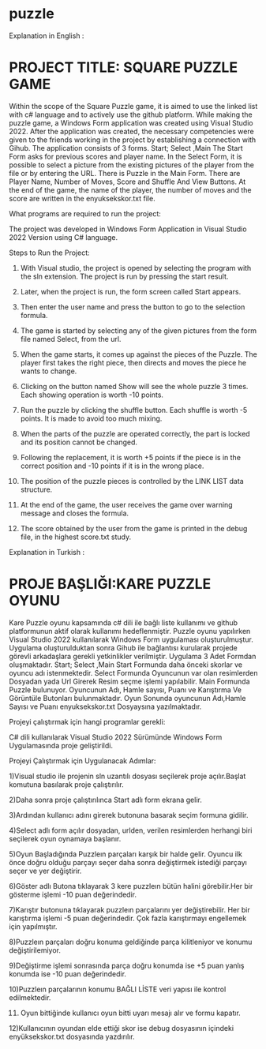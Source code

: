 # puzzle
Explanation in English :

# PROJECT TITLE: SQUARE PUZZLE GAME

Within the scope of the Square Puzzle game, it is aimed to use the linked list with c# language and to actively use the github platform.
While making the puzzle game, a Windows Form application was created using Visual Studio 2022.
After the application was created, the necessary competencies were given to the friends working in the project by establishing a connection with Gihub.
The application consists of 3 forms. Start; Select ,Main
The Start Form asks for previous scores and player name.
In the Select Form, it is possible to select a picture from the existing pictures of the player from the file or by entering the URL.
There is Puzzle in the Main Form. There are Player Name, Number of Moves, Score and Shuffle And View Buttons.
At the end of the game, the name of the player, the number of moves and the score are written in the enyuksekskor.txt file.

What programs are required to run the project:

The project was developed in Windows Form Application in Visual Studio 2022 Version using C# language.

Steps to Run the Project:

1) With Visual studio, the project is opened by selecting the program with the sln extension. The project is run by pressing the start result.

2) Later, when the project is run, the form screen called Start appears.

3) Then enter the user name and press the button to go to the selection formula.

4) The game is started by selecting any of the given pictures from the form file named Select, from the url.

5) When the game starts, it comes up against the pieces of the Puzzle. The player first takes the right piece, then directs and moves the piece he wants to change.

6) Clicking on the button named Show will see the whole puzzle 3 times. Each showing operation is worth -10 points.

7) Run the puzzle by clicking the shuffle button. Each shuffle is worth -5 points. It is made to avoid too much mixing.

8) When the parts of the puzzle are operated correctly, the part is locked and its position cannot be changed.

9) Following the replacement, it is worth +5 points if the piece is in the correct position and -10 points if it is in the wrong place.

10) The position of the puzzle pieces is controlled by the LINK LIST data structure.

11) At the end of the game, the user receives the game over warning message and closes the formula.

12) The score obtained by the user from the game is printed in the debug file, in the highest score.txt study.

Explanation in Turkish :

# PROJE BAŞLIĞI:KARE PUZZLE OYUNU

Kare Puzzle oyunu kapsamında c# dili ile bağlı liste kullanımı ve github platformunun aktif olarak kullanımı hedeflenmiştir.
Puzzle oyunu yapılırken Visual Studio 2022 kullanılarak Windows Form uygulaması oluşturulmuştur.
Uygulama oluşturulduktan sonra Gihub ile bağlantısı kurularak projede görevli arkadaşlara gerekli yetkinlikler verilmiştir.
Uygulama 3 Adet Formdan oluşmaktadır. Start; Select ,Main 
Start Formunda daha önceki skorlar ve oyuncu adı istenmektedir.
Select Formunda Oyuncunun var olan resimlerden Dosyadan yada Url Girerek Resim seçme işlemi yapılabilir.
Main Formunda Puzzle bulunuyor. Oyuncunun Adı, Hamle sayısı, Puanı ve Karıştırma Ve Görüntüle Butonları bulunmaktadır.
Oyun Sonunda oyuncunun Adı,Hamle Sayısı ve Puanı  enyuksekskor.txt Dosyaysına yazılmaktadır.


Projeyi çalıştırmak için hangi programlar gerekli:

C# dili kullanılarak Visual Studio 2022 Sürümünde Windows Form Uygulamasında proje geliştirildi.

Projeyi Çalıştırmak için Uygulanacak Adımlar:

1)Visual studio ile projenin sln uzantılı dosyası seçilerek proje açılır.Başlat komutuna basılarak proje çalıştırılır.

2)Daha sonra proje çalıştırılınca Start adlı form  ekrana gelir. 

3)Ardından kullanıcı adını girerek butonuna basarak seçim formuna gidilir.

4)Select adlı form açılır dosyadan, urlden, verilen resimlerden herhangi biri seçilerek oyun oynamaya başlanır.

5)Oyun Başladığında Puzzleın parçaları karşık bir halde gelir. Oyuncu ilk önce doğru olduğu parçayı seçer daha sonra değiştirmek istediği parçayı seçer ve yer değiştirir.

6)Göster adlı Butona tıklayarak 3 kere puzzleın bütün halini görebilir.Her bir gösterme işlemi -10 puan değerindedir.

7)Karıştır butonuna tıklayarak puzzleın parçalarını yer değiştirebilir. Her bir karıştırma işlemi -5 puan değerindedir. Çok fazla karıştırmayı engellemek için yapılmıştır.

8)Puzzleın parçaları doğru konuma geldiğinde parça kilitleniyor ve konumu değiştirilemiyor.

9)Değiştirme işlemi sonrasında parça doğru konumda ise +5 puan yanlış konumda ise -10 puan değerindedir.

10)Puzzleın parçalarının konumu BAĞLI LİSTE veri yapısı ile kontrol edilmektedir.

11) Oyun bittiğinde kullanıcı oyun bitti uyarı mesajı alır ve formu kapatır. 

12)Kullanıcının oyundan elde ettiği skor ise debug dosyasının içindeki enyüksekskor.txt dosyasında yazdırılır.


